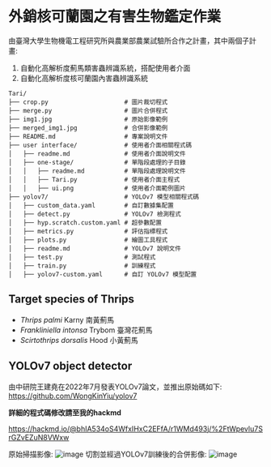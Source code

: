 # 外銷核可蘭園之有害生物鑑定作業
由臺灣大學生物機電工程研究所與農業部農業試驗所合作之計畫，其中兩個子計畫:
1. 自動化高解析度薊馬類害蟲辨識系統，搭配使用者介面
2. 自動化高解析度核可蘭園內害蟲辨識系統

```
Tari/
├── crop.py                     # 圖片裁切程式                    
├── merge.py                    # 圖片合併程式                    
├── img1.jpg                    # 原始影像範例                           
├── merged_img1.jpg             # 合併影像範例                            
├── README.md                   # 專案說明文件                            
├── user interface/             # 使用者介面相關程式碼                          
│   ├── readme.md               # 使用者介面說明文件                           
│   ├── one-stage/              # 單階段處理的子目錄                            
│   │   ├── readme.md           # 單階段處理說明文件                           
│   │   ├── Tari.py             # 使用者介面主程式                           
│   │   ├── ui.png              # 使用者介面範例圖片               
├── yolov7/                     # YOLOv7 模型相關程式碼               
│   ├── custom_data.yaml        # 自訂數據集配置             
│   ├── detect.py               # YOLOv7 檢測程式                
│   ├── hyp.scratch.custom.yaml # 超參數配置            
│   ├── metrics.py              # 評估指標程式                
│   ├── plots.py                # 繪圖工具程式              
│   ├── readme.md               # YOLOv7 說明文件             
│   ├── test.py                 # 測試程式              
│   ├── train.py                # 訓練程式                 
│   ├── yolov7-custom.yaml      # 自訂 YOLOv7 模型配置     
```
## Target species of Thrips
- *Thrips palmi* Karny 南黃薊馬
- *Frankliniella intonsa* Trybom 臺灣花薊馬
- *Scirtothrips dorsalis* Hood 小黃薊馬

## YOLOv7 object detector 
由中研院王建堯在2022年7月發表YOLOv7論文，並推出原始碼如下:
https://github.com/WongKinYiu/yolov7

**詳細的程式碼修改請至我的hackmd**

https://hackmd.io/@bhIA534oS4WfxIHxC2EFfA/r1WMd493j/%2FtWpevlu7SrGZvEZuN8VWxw

原始掃描影像:
![image](https://github.com/Teng91/Tari/blob/main/img1.jpg)
切割並經過YOLOv7訓練後的合併影像:
![image](https://github.com/Teng91/Tari/blob/main/merged_img1.jpg)
